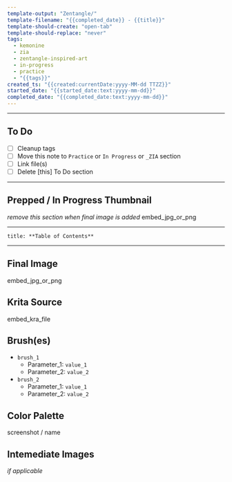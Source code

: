 ```yaml
---
template-output: "Zentangle/"
template-filename: "{{completed_date}} - {{title}}"
template-should-create: "open-tab"
template-should-replace: "never"
tags: 
  - kemonine
  - zia
  - zentangle-inspired-art
  - in-progress
  - practice
  - "{{tags}}"
created_ts: "{{created:currentDate:yyyy-MM-dd TTZZ}}"
started_date: "{{started_date:text:yyyy-mm-dd}}"
completed_date: "{{completed_date:text:yyyy-mm-dd}}"
---
```

---
## To Do 
- [ ] Cleanup tags
- [ ] Move this note to `Practice` or `In Progress` or `_ZIA` section
- [ ] Link file(s)
- [ ] Delete [this] To Do section

---

## Prepped / In Progress Thumbnail
*remove this section when final image is added*
embed_jpg_or_png

---

```table-of-contents
title: **Table of Contents**
```

---

## Final Image
embed_jpg_or_png

## Krita Source
embed_kra_file

## Brush(es)
- `brush_1`
  - Parameter_1: `value_1`
  - Parameter_2: `value_2`
- `brush_2`
  - Parameter_1: `value_1`
  - Parameter_2: `value_2`

## Color Palette
screenshot / name

## Intemediate Images
*if applicable*
